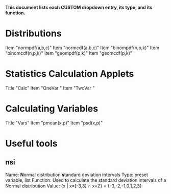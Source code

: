 **This document lists each CUSTOM dropdown entry, its type, and its function.**

# Distributions
Item	"normpdf(a,b,c)"
Item	"normcdf(a,b,c)"
Item	"binompdf(n,p,k)"
Item	"binomcdf(n,p,k)"
Item	"geompdf(p.k)"
Item	"geomcdf(p,k)"

# Statistics Calculation Applets
Title	"Calc"
Item	"OneVar "
Item	"TwoVar "

# Calculating Variables
Title	"Vars"
Item	"pmean(x,p)"
Item	"psd(x,p)"

# Useful tools
## nsi
Name: **N**ormal distribution **s**tandard deviation **i**ntervals
Type: preset variable, list
Function: Used to calculate the standard deviation intervals of a Normal distribution
Value: {x | x=[-3,3] ∩ x=ℤ} = {-3,-2,-1,0,1,2,3}